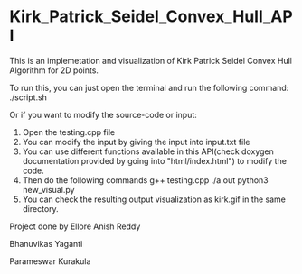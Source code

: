 # Kirk_Patrick_Seidel_Convex_Hull_API
This is an implemetation and visualization of Kirk Patrick Seidel Convex Hull Algorithm for 2D points.

To run this, you can just open the terminal and run the following command:
  ./script.sh
  
Or if you want to modify the source-code or input:
  1. Open the testing.cpp file
  2. You can modify the input by giving the input into input.txt file
  3. You can use different functions available in this API(check doxygen documentation provided by going into "html/index.html") to modify the code.
  4. Then do the following commands
        g++ testing.cpp
        ./a.out
        python3 new_visual.py
  5. You can check the resulting output visualization as kirk.gif in the same directory.
  
  Project done by
  Ellore Anish Reddy
  
  Bhanuvikas Yaganti
  
  Parameswar Kurakula
  

